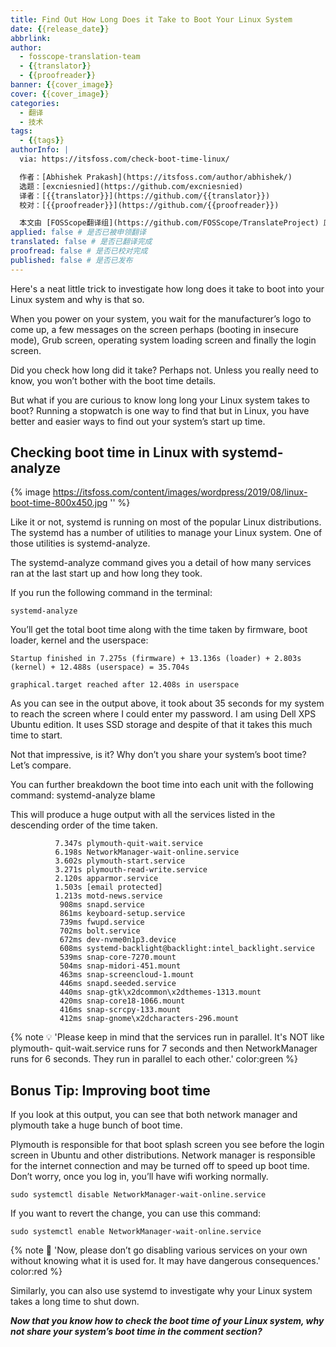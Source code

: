 ```yaml
---
title: Find Out How Long Does it Take to Boot Your Linux System
date: {{release_date}}
abbrlink: 
author:
  - fosscope-translation-team
  - {{translator}}
  - {{proofreader}}
banner: {{cover_image}}
cover: {{cover_image}}
categories:
  - 翻译
  - 技术
tags: 
  - {{tags}}
authorInfo: |
  via: https://itsfoss.com/check-boot-time-linux/

  作者：[Abhishek Prakash](https://itsfoss.com/author/abhishek/)
  选题：[excniesnied](https://github.com/excniesnied)
  译者：[{{translator}}](https://github.com/{{translator}})
  校对：[{{proofreader}}](https://github.com/{{proofreader}})

  本文由 [FOSScope翻译组](https://github.com/FOSScope/TranslateProject) 原创编译，[开源观察](https://fosscope.com/) 荣誉推出
applied: false # 是否已被申领翻译
translated: false # 是否已翻译完成
proofread: false # 是否已校对完成
published: false # 是否已发布
---
```


Here's a neat little trick to investigate how long does it take to boot into your Linux system and why is that so.

<!-- more -->

When you power on your system, you wait for the manufacturer’s logo to come up, a few messages on the screen perhaps (booting in insecure mode), Grub screen, operating system loading screen and finally the login screen.

Did you check how long did it take? Perhaps not. Unless you really need to know, you won’t bother with the boot time details.

But what if you are curious to know long long your Linux system takes to boot? Running a stopwatch is one way to find that but in Linux, you have better and easier ways to find out your system’s start up time.

## Checking boot time in Linux with systemd-analyze

{% image https://itsfoss.com/content/images/wordpress/2019/08/linux-boot-time-800x450.jpg '' %}

Like it or not, systemd is running on most of the popular Linux distributions. The systemd has a number of utilities to manage your Linux system. One of those utilities is systemd-analyze.

The systemd-analyze command gives you a detail of how many services ran at the last start up and how long they took.

If you run the following command in the terminal:

```
systemd-analyze
```

You’ll get the total boot time along with the time taken by firmware, boot loader, kernel and the userspace:
```
Startup finished in 7.275s (firmware) + 13.136s (loader) + 2.803s (kernel) + 12.488s (userspace) = 35.704s

graphical.target reached after 12.408s in userspace
```
As you can see in the output above, it took about 35 seconds for my system to reach the screen where I could enter my password. I am using Dell XPS Ubuntu edition. It uses SSD storage and despite of that it takes this much time to start.

Not that impressive, is it? Why don’t you share your system’s boot time? Let’s compare.

You can further breakdown the boot time into each unit with the following command:
    systemd-analyze blame

This will produce a huge output with all the services listed in the descending order of the time taken.
```
          7.347s plymouth-quit-wait.service
          6.198s NetworkManager-wait-online.service
          3.602s plymouth-start.service
          3.271s plymouth-read-write.service
          2.120s apparmor.service
          1.503s [email protected]
          1.213s motd-news.service
           908ms snapd.service
           861ms keyboard-setup.service
           739ms fwupd.service
           702ms bolt.service
           672ms dev-nvme0n1p3.device
           608ms systemd-backlight@backlight:intel_backlight.service
           539ms snap-core-7270.mount
           504ms snap-midori-451.mount
           463ms snap-screencloud-1.mount
           446ms snapd.seeded.service
           440ms snap-gtk\x2dcommon\x2dthemes-1313.mount
           420ms snap-core18-1066.mount
           416ms snap-scrcpy-133.mount
           412ms snap-gnome\x2dcharacters-296.mount
```
{% note 💡 'Please keep in mind that the services run in parallel. It's NOT like plymouth- quit-wait.service runs for 7 seconds and then NetworkManager runs for 6 seconds. They run in parallel to each other.' color:green %}

## Bonus Tip: Improving boot time

If you look at this output, you can see that both network manager and plymouth take a huge bunch of boot time.

Plymouth is responsible for that boot splash screen you see before the login screen in Ubuntu and other distributions. Network manager is responsible for the internet connection and may be turned off to speed up boot time. Don’t worry, once you log in, you’ll have wifi working normally.

```
sudo systemctl disable NetworkManager-wait-online.service
```

If you want to revert the change, you can use this command:

```
sudo systemctl enable NetworkManager-wait-online.service
```

{% note 🚧 'Now, please don’t go disabling various services on your own without knowing what it is used for. It may have dangerous consequences.' color:red %}

Similarly, you can also use systemd to investigate why your Linux system takes a long time to shut down.

**_Now that you know how to check the boot time of your Linux system, why not share your system’s boot time in the comment section?_**

